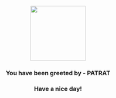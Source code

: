<p align="center">
            <img src="https://raw.githubusercontent.com/PokeAPI/sprites/master/sprites/pokemon/504.png" width="150" height="150">
          </p>
          <h3 align="center">You have been greeted by - <b>PATRAT</b></h3>
          <h3 align="center">Have a nice day!</h3>
